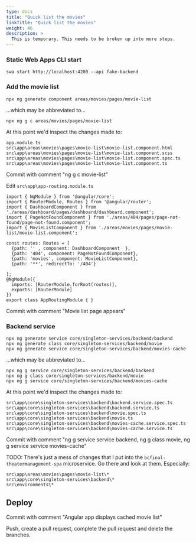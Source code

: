 ```yaml
---
type: docs
title: "Quick list the movies"
linkTitle: "Quick list the movies"
weight: 46
description: >
  This is temporary. This needs to be broken up into more steps.
---
```


### Static Web Apps CLI start

~~~
swa start http://localhost:4200 --api fake-backend
~~~


### Add the movie list

~~~
npx ng generate component areas/movies/pages/movie-list
~~~

...which may be abbreviated to...

~~~
npx ng g c areas/movies/pages/movie-list
~~~

At this point we'd inspect the changes made to:

~~~
app.module.ts
src\app\areas\movies\pages\movie-list\movie-list.component.html
src\app\areas\movies\pages\movie-list\movie-list.component.scss
src\app\areas\movies\pages\movie-list\movie-list.component.spec.ts
src\app\areas\movies\pages\movie-list\movie-list.component.ts
~~~

Commit with comment "ng g c movie-list"

Edit `src\app\app-routing.module.ts`

~~~
import { NgModule } from '@angular/core';
import { RouterModule, Routes } from '@angular/router';
import { DashboardComponent } from './areas/dashboard/pages/dashboard/dashboard.component';
import { PageNotFoundComponent } from './areas/404/pages/page-not-found/page-not-found.component';
import { MovieListComponent } from './areas/movies/pages/movie-list/movie-list.component';

const routes: Routes = [
  {path: '' , component: DashboardComponent  },
  {path: '404', component: PageNotFoundComponent},
  {path: 'movies', component: MovieListComponent},
  {path: '**', redirectTo: '/404'}

];
@NgModule({
  imports: [RouterModule.forRoot(routes)],
  exports: [RouterModule]
})
export class AppRoutingModule { }
~~~

Commit with comment "Movie list page appears"

### Backend service

~~~
npx ng generate service core/singleton-services/backend/backend
npx ng generate class core/singleton-services/backend/movie
npx ng generate service core/singleton-services/backend/movies-cache
~~~

...which may be abbreviated to...

~~~
npx ng g service core/singleton-services/backend/backend
npx ng g class core/singleton-services/backend/movie
npx ng g service core/singleton-services/backend/movies-cache
~~~

At this point we'd inspect the changes made to:

~~~
src\app\core\singleton-services\backend\backend.service.spec.ts
src\app\core\singleton-services\backend\backend.service.ts
src\app\core\singleton-services\backend\movie.spec.ts
src\app\core\singleton-services\backend\movie.ts
src\app\core\singleton-services\backend\movies-cache.service.spec.ts
src\app\core\singleton-services\backend\movies-cache.service.ts
~~~

Commit with comment "ng g service service backend, ng g class movie, ng g service service movies-cache"


TODO: There's just a mess of changes that I put into the `bcfinal-theatermanagement-spa` microservice. Go there and look at them. Especially:

~~~
src\app\areas\movies\pages\movie-list\*
src\app\core\singleton-services\backend\*
src\environments\*
~~~

## Deploy

Commit with comment "Angular app displays cached movie list"

Push, create a pull request, complete the pull request and delete the branches.
